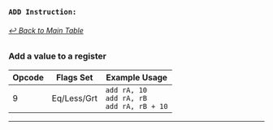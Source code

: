 ### `ADD Instruction:`
###### [↩ Back to Main Table](../README.md)
### Add a value to a register
|  Opcode  | Flags Set                 | Example Usage           |
|--------- |---------------------------|-------------------------|
|   9      |     Eq/Less/Grt                      |    `add rA, 10`<br> `add rA, rB`<br> `add rA, rB + 10` |
---                                   